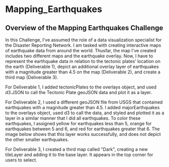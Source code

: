 # Mapping_Earthquakes

## Overview of the Mapping Earthquakes Challenge
In this Challenge, I've assumed the role of a data visualization specialist for the Disaster Reporting Network. I am tasked with creating interactive maps of earthquake data from around the world. Thusfar, the map I've created includes two different maps and the earthquake overlay. Now, I have to represent the earthquake data in relation to the tectonic plates’ location on the earth (Deliverable 1), depict an additional overlay layer of earthquakes with a magnitude greater than 4.5 on the map (Deliverable 2), and create a third map (Deliverable 3).

For Deliverable 1, I added tectonicPlates to the overlays object, and used d3.JSON to call the Tectonic Plate geoJSON data and plot it as a layer.

For Deliverable 2, I used a different geoJSON file from USGS that contained earthquakes with a magnitude greater than 4.5. I added majorEarthquakes to the overlays object, used d3 to call the data, and styled and plotted it as a layer in a similar manner that I did all earthquakes. To color these earthquakes, I assigned yellow for earthquakes less than 5, orange for earthquakes between 5 and 6, and red for earthquakes greater that 6. The image below shows that this layer works successfully, and does not depict the other smaller earthquakes.

For Deliverable 3, I created a third map called "Dark", creating a new tileLayer and adding it to the base layer. It appears in the top corner for users to select.

